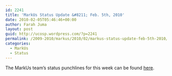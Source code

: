 ```yaml
---
id: 2241
title: 'MarkUs Status Update &#8211; Feb. 5th, 2010'
date: 2010-02-05T05:46:46+00:00
author: Farah Juma
layout: post
guid: http://ucosp.wordpress.com/?p=2241
permalink: /2009-2010/markus/2010/02/markus-status-update-feb-5th-2010/
categories:
  - MarkUs
  - Status
---
```

The MarkUs team&#8217;s status punchlines for this week can be found [here](http://blog.markusproject.org/?p=1169).